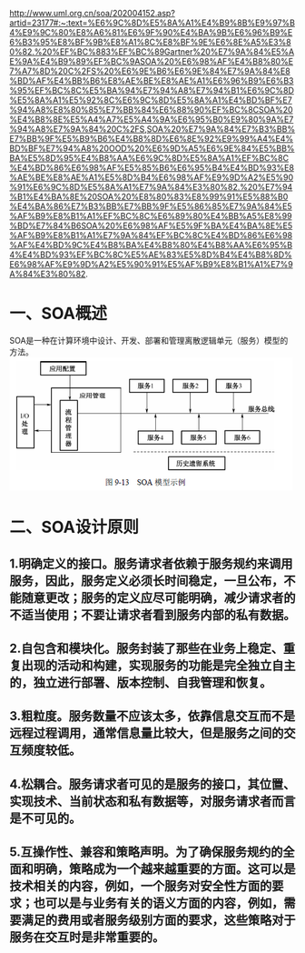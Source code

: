 http://www.uml.org.cn/soa/202004152.asp?artid=23177#:~:text=%E6%9C%8D%E5%8A%A1%E4%B9%8B%E9%97%B4%E9%9C%80%E8%A6%81%E6%9F%90%E4%BA%9B%E6%96%B9%E6%B3%95%E8%BF%9B%E8%A1%8C%E8%BF%9E%E6%8E%A5%E3%80%82.%20%EF%BC%883%EF%BC%89Gartner%20%E7%9A%84%E5%AE%9A%E4%B9%89%EF%BC%9ASOA%20%E6%98%AF%E4%B8%80%E7%A7%8D%20C%2FS%20%E6%9E%B6%E6%9E%84%E7%9A%84%E8%BD%AF%E4%BB%B6%E8%AE%BE%E8%AE%A1%E6%96%B9%E6%B3%95%EF%BC%8C%E5%BA%94%E7%94%A8%E7%94%B1%E6%9C%8D%E5%8A%A1%E5%92%8C%E6%9C%8D%E5%8A%A1%E4%BD%BF%E7%94%A8%E8%80%85%E7%BB%84%E6%88%90%EF%BC%8CSOA%20%E4%B8%8E%E5%A4%A7%E5%A4%9A%E6%95%B0%E9%80%9A%E7%94%A8%E7%9A%84%20C%2FS,SOA%20%E7%9A%84%E7%B3%BB%E7%BB%9F%E5%B9%B6%E4%B8%8D%E6%8E%92%E9%99%A4%E4%BD%BF%E7%94%A8%20OOD%20%E6%9D%A5%E6%9E%84%E5%BB%BA%E5%8D%95%E4%B8%AA%E6%9C%8D%E5%8A%A1%EF%BC%8C%E4%BD%86%E6%98%AF%E5%85%B6%E6%95%B4%E4%BD%93%E8%AE%BE%E8%AE%A1%E5%8D%B4%E6%98%AF%E9%9D%A2%E5%90%91%E6%9C%8D%E5%8A%A1%E7%9A%84%E3%80%82.%20%E7%94%B1%E4%BA%8E%20SOA%20%E8%80%83%E8%99%91%E5%88%B0%E4%BA%86%E7%B3%BB%E7%BB%9F%E5%86%85%E7%9A%84%E5%AF%B9%E8%B1%A1%EF%BC%8C%E6%89%80%E4%BB%A5%E8%99%BD%E7%84%B6SOA%20%E6%98%AF%E5%9F%BA%E4%BA%8E%E5%AF%B9%E8%B1%A1%E7%9A%84%EF%BC%8C%E4%BD%86%E6%98%AF%E4%BD%9C%E4%B8%BA%E4%B8%80%E4%B8%AA%E6%95%B4%E4%BD%93%EF%BC%8C%E5%AE%83%E5%8D%B4%E4%B8%8D%E6%98%AF%E9%9D%A2%E5%90%91%E5%AF%B9%E8%B1%A1%E7%9A%84%E3%80%82.
# 一、SOA概述
SOA是一种在计算环境中设计、开发、部署和管理离散逻辑单元（服务）模型的方法。
![](assets/SOA-a7913442.png)

# 二、SOA设计原则
## 1.明确定义的接口。服务请求者依赖于服务规约来调用服务，因此，服务定义必须长时间稳定，一旦公布，不能随意更改；服务的定义应尽可能明确，减少请求者的不适当使用；不要让请求者看到服务内部的私有数据。
## 2.自包含和模块化。服务封装了那些在业务上稳定、重复出现的活动和构建，实现服务的功能是完全独立自主的，独立进行部署、版本控制、自我管理和恢复。
## 3.粗粒度。服务数量不应该太多，依靠信息交互而不是远程过程调用，通常信息量比较大，但是服务之间的交互频度较低。
## 4.松耦合。服务请求者可见的是服务的接口，其位置、实现技术、当前状态和私有数据等，对服务请求者而言是不可见的。
## 5.互操作性、兼容和策略声明。为了确保服务规约的全面和明确，策略成为一个越来越重要的方面。这可以是技术相关的内容，例如，一个服务对安全性方面的要求；也可以是与业务有关的语义方面的内容，例如，需要满足的费用或者服务级别方面的要求，这些策略对于服务在交互时是非常重要的。
